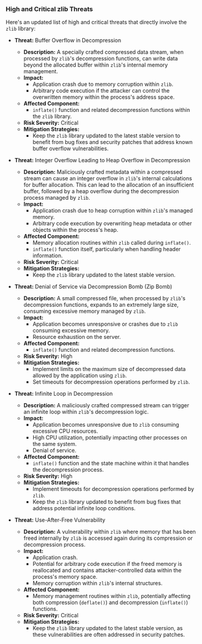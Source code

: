 ### High and Critical zlib Threats

Here's an updated list of high and critical threats that directly involve the `zlib` library:

*   **Threat:** Buffer Overflow in Decompression
    *   **Description:** A specially crafted compressed data stream, when processed by `zlib`'s decompression functions, can write data beyond the allocated buffer within `zlib`'s internal memory management.
    *   **Impact:**
        *   Application crash due to memory corruption within `zlib`.
        *   Arbitrary code execution if the attacker can control the overwritten memory within the process's address space.
    *   **Affected Component:**
        *   `inflate()` function and related decompression functions within the `zlib` library.
    *   **Risk Severity:** Critical
    *   **Mitigation Strategies:**
        *   Keep the `zlib` library updated to the latest stable version to benefit from bug fixes and security patches that address known buffer overflow vulnerabilities.

*   **Threat:** Integer Overflow Leading to Heap Overflow in Decompression
    *   **Description:** Maliciously crafted metadata within a compressed stream can cause an integer overflow in `zlib`'s internal calculations for buffer allocation. This can lead to the allocation of an insufficient buffer, followed by a heap overflow during the decompression process managed by `zlib`.
    *   **Impact:**
        *   Application crash due to heap corruption within `zlib`'s managed memory.
        *   Arbitrary code execution by overwriting heap metadata or other objects within the process's heap.
    *   **Affected Component:**
        *   Memory allocation routines within `zlib` called during `inflate()`.
        *   `inflate()` function itself, particularly when handling header information.
    *   **Risk Severity:** Critical
    *   **Mitigation Strategies:**
        *   Keep the `zlib` library updated to the latest stable version.

*   **Threat:** Denial of Service via Decompression Bomb (Zip Bomb)
    *   **Description:** A small compressed file, when processed by `zlib`'s decompression functions, expands to an extremely large size, consuming excessive memory managed by `zlib`.
    *   **Impact:**
        *   Application becomes unresponsive or crashes due to `zlib` consuming excessive memory.
        *   Resource exhaustion on the server.
    *   **Affected Component:**
        *   `inflate()` function and related decompression functions.
    *   **Risk Severity:** High
    *   **Mitigation Strategies:**
        *   Implement limits on the maximum size of decompressed data allowed by the application using `zlib`.
        *   Set timeouts for decompression operations performed by `zlib`.

*   **Threat:** Infinite Loop in Decompression
    *   **Description:** A maliciously crafted compressed stream can trigger an infinite loop within `zlib`'s decompression logic.
    *   **Impact:**
        *   Application becomes unresponsive due to `zlib` consuming excessive CPU resources.
        *   High CPU utilization, potentially impacting other processes on the same system.
        *   Denial of service.
    *   **Affected Component:**
        *   `inflate()` function and the state machine within it that handles the decompression process.
    *   **Risk Severity:** High
    *   **Mitigation Strategies:**
        *   Implement timeouts for decompression operations performed by `zlib`.
        *   Keep the `zlib` library updated to benefit from bug fixes that address potential infinite loop conditions.

*   **Threat:** Use-After-Free Vulnerability
    *   **Description:** A vulnerability within `zlib` where memory that has been freed internally by `zlib` is accessed again during its compression or decompression process.
    *   **Impact:**
        *   Application crash.
        *   Potential for arbitrary code execution if the freed memory is reallocated and contains attacker-controlled data within the process's memory space.
        *   Memory corruption within `zlib`'s internal structures.
    *   **Affected Component:**
        *   Memory management routines within `zlib`, potentially affecting both compression (`deflate()`) and decompression (`inflate()`) functions.
    *   **Risk Severity:** Critical
    *   **Mitigation Strategies:**
        *   Keep the `zlib` library updated to the latest stable version, as these vulnerabilities are often addressed in security patches.